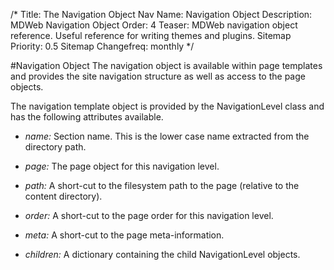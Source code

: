 /*
Title: The Navigation Object
Nav Name: Navigation Object
Description: MDWeb Navigation Object
Order: 4
Teaser: MDWeb navigation object reference. Useful reference for writing
    themes and plugins.
Sitemap Priority: 0.5
Sitemap Changefreq: monthly
*/

#Navigation Object
The navigation object is available within page templates and provides the
site navigation structure as well as access to the page objects.

The navigation template object is provided by the NavigationLevel class and has
the following attributes available.

* *name:* Section name. This is the lower case name extracted from the 
directory path.

* *page:* The page object for this navigation level.

* *path:* A short-cut to the filesystem path to the page (relative 
to the content directory).

* *order:* A short-cut to the page order for this navigation level.

* *meta:* A short-cut to the page meta-information.

* *children:* A dictionary containing the child NavigationLevel objects.
